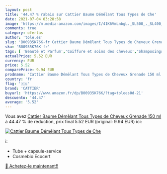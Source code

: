 ```yaml
---
layout: post
title: '44.47 % rabais sur Cattier Baume Démêlant Tous Types de Che'
date: 2021-07-04 03:28:58
image: 'https://m.media-amazon.com/images/I/41K6VmLnbgL._SL500_._SL400_.jpg'
comments: true
category: ofertas
author: 'tole.es'
slug: 'B00935K76K-fr Cattier Baume Démêlant Tous Types de Cheveux Grenade 150 ml'
sku: 'B00935K76K-fr'
tags: [ 'Beauté et Parfum','Coiffure et soins des cheveux','Shampooings','Soins des cheveux','cattier', ]
actualPrice: 5.52 EUR
currency: EUR
price: 5.52
comparePrice: 9.94 EUR
prodname: 'Cattier Baume Démêlant Tous Types de Cheveux Grenade 150 ml'
country: 'fr'
flag: '🇫🇷'
brand: 'CATTIER'
buyurl: 'https://www.amazon.fr/dp/B00935K76K/?tag=tolees0d-21'
descuento: '44.47'
average: '5.52'
---
```


Vous avez [Cattier Baume Démêlant Tous Types de Cheveux Grenade 150 ml](https://www.amazon.fr/dp/B00935K76K/?tag=tolees0d-21)  à  44.47 % de réduction, prix final  5.52 EUR (original: 9.94 EUR) ici:

[![Cattier Baume Démêlant Tous Types de Che](https://m.media-amazon.com/images/I/41K6VmLnbgL._SL500_._SL400_.jpg)](https://www.amazon.fr/dp/B00935K76K/?tag=tolees0d-21)

ℹ️:

- Tube + capsule-service
- Cosmebio Ecocert

[🛒 Achetez-le maintenant!!](https://www.amazon.fr/dp/B00935K76K/?tag=tolees0d-21)
